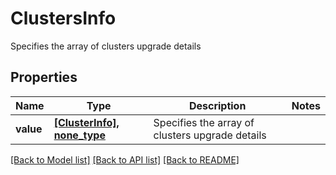 # ClustersInfo

Specifies the array of clusters upgrade details

## Properties
Name | Type | Description | Notes
------------ | ------------- | ------------- | -------------
**value** | [**[ClusterInfo], none_type**](ClusterInfo.md) | Specifies the array of clusters upgrade details | 

[[Back to Model list]](../README.md#documentation-for-models) [[Back to API list]](../README.md#documentation-for-api-endpoints) [[Back to README]](../README.md)


